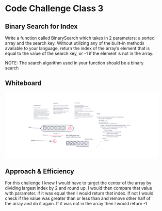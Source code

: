 # Code Challenge Class 3

## Binary Search for Index

Write a function called BinarySearch which takes in 2 parameters: a sorted array and the search key. Without utilizing any of the built-in methods available to your language, return the index of the array’s element that is equal to the value of the search key, or -1 if the element is not in the array.

NOTE: The search algorithm used in your function should be a binary search

## Whiteboard

![Whiteboard](/javascript/401-code-challenges/array-binary-search/array-binary-search.png)

## Approach & Efficiency

For this challenge I knew I would have to target the center of the array by dividing largest index by 2 and round up. I would then compare that value with parameter. If it was equal then I would return that index. If not I would check if the value was greater than or less than and remove other half of the array and do it again. If it was not in the array then I would return -1
